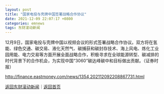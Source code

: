 ```yaml
---
layout: post
title: "国家电投与壳牌中国签署战略合作协议"
date: 2021-12-09 22:07:17 +0800
categories: emnews
tags: 东财滚动新闻
---
```


12月9日，国家电投与壳牌中国以视频会议的形式签署战略合作协议。双方将在氢能、绿色交通、碳交易、液化天然气、碳捕获和碳封存技术、海上风电、炼化工业园用能、电力交易等方面开展全面战略合作，积极寻求在全球能源转型、碳减排的时代背景下的合作机会，为实现中国“3060”碳达峰碳中和目标做出贡献。（证券时报）

<http://finance.eastmoney.com/news/1354,202112092208867731.html>

[返回东财滚动新闻](//finews.withounder.com/emnews/)｜[返回首页](//finews.withounder.com/)